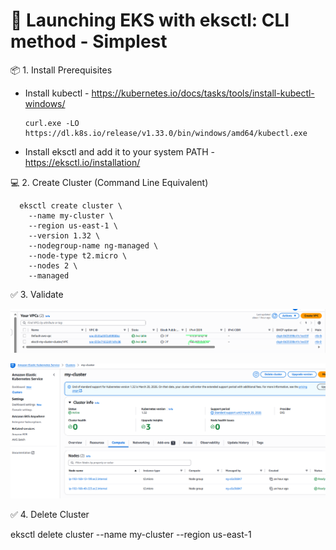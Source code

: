 
#  🚀 Launching EKS with eksctl: CLI method - Simplest


📦 1. Install Prerequisites
- Install kubectl - https://kubernetes.io/docs/tasks/tools/install-kubectl-windows/
  
      curl.exe -LO https://dl.k8s.io/release/v1.33.0/bin/windows/amd64/kubectl.exe
  
- Install eksctl and add it to your system PATH - https://eksctl.io/installation/


💻 2. Create Cluster (Command Line Equivalent)


      eksctl create cluster \
        --name my-cluster \
        --region us-east-1 \
        --version 1.32 \
        --nodegroup-name ng-managed \
        --node-type t2.micro \
        --nodes 2 \
        --managed


  
✅ 3. Validate

![Validate](eks_ui1.png)

![Validate](eks_ui2.png)

✅ 4. Delete Cluster

  eksctl delete cluster --name my-cluster --region us-east-1
